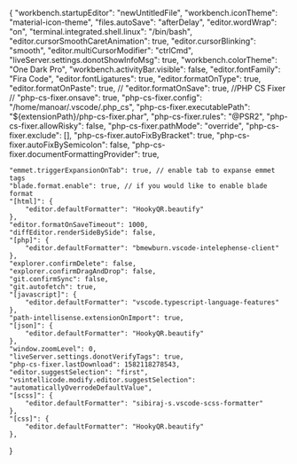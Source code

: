 {
    "workbench.startupEditor": "newUntitledFile",
    "workbench.iconTheme": "material-icon-theme",
    "files.autoSave": "afterDelay",
    "editor.wordWrap": "on",
    "terminal.integrated.shell.linux": "/bin/bash",
    "editor.cursorSmoothCaretAnimation": true,
    "editor.cursorBlinking": "smooth",
    "editor.multiCursorModifier": "ctrlCmd",
    "liveServer.settings.donotShowInfoMsg": true,
    "workbench.colorTheme": "One Dark Pro",
    "workbench.activityBar.visible": false,
    "editor.fontFamily": "Fira Code",
    "editor.fontLigatures": true,
    "editor.formatOnType": true,
    "editor.formatOnPaste": true,
    // "editor.formatOnSave": true,
    //PHP CS Fixer
    // "php-cs-fixer.onsave": true,
    "php-cs-fixer.config": "/home/manoar/.vscode/.php_cs",
    "php-cs-fixer.executablePath": "${extensionPath}/php-cs-fixer.phar",
    "php-cs-fixer.rules": "@PSR2",
    "php-cs-fixer.allowRisky": false,
    "php-cs-fixer.pathMode": "override",
    "php-cs-fixer.exclude": [],
    "php-cs-fixer.autoFixByBracket": true,
    "php-cs-fixer.autoFixBySemicolon": false,
    "php-cs-fixer.documentFormattingProvider": true,


    "emmet.triggerExpansionOnTab": true, // enable tab to expanse emmet tags
    "blade.format.enable": true, // if you would like to enable blade format
    "[html]": {
        "editor.defaultFormatter": "HookyQR.beautify"
    },
    "editor.formatOnSaveTimeout": 1000,
    "diffEditor.renderSideBySide": false,
    "[php]": {
        "editor.defaultFormatter": "bmewburn.vscode-intelephense-client"
    },
    "explorer.confirmDelete": false,
    "explorer.confirmDragAndDrop": false,
    "git.confirmSync": false,
    "git.autofetch": true,
    "[javascript]": {
        "editor.defaultFormatter": "vscode.typescript-language-features"
    },
    "path-intellisense.extensionOnImport": true,
    "[json]": {
        "editor.defaultFormatter": "HookyQR.beautify"
    },
    "window.zoomLevel": 0,
    "liveServer.settings.donotVerifyTags": true,
    "php-cs-fixer.lastDownload": 1582118278543,
    "editor.suggestSelection": "first",
    "vsintellicode.modify.editor.suggestSelection": "automaticallyOverrodeDefaultValue",
    "[scss]": {
        "editor.defaultFormatter": "sibiraj-s.vscode-scss-formatter"
    },
    "[css]": {
        "editor.defaultFormatter": "HookyQR.beautify"
    },
}
